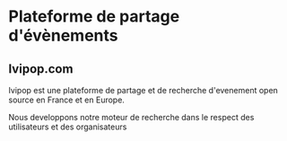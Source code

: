 <h1>Plateforme de partage d'évènements</h1>
<h2>Ivipop.com</h2>

<p>Ivipop est une plateforme de partage et de recherche d'evenement open source en France et en Europe.</p>
<p>Nous developpons notre moteur de recherche dans le respect des utilisateurs et des organisateurs</p>

